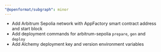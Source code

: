 ```yaml
---
"@openformat/subgraph": minor
---
```


- Add Arbitrum Sepolia network with AppFactory smart contract address and start block
- Add deployment commands for arbitrum-sepolia `prepare`, `gen` and `deploy`
- Add Alchemy deployment key and version environment variables
